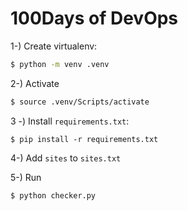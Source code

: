 # 100Days of DevOps

1-) Create virtualenv:
```bash
$ python -m venv .venv
```

2-) Activate
```bash
$ source .venv/Scripts/activate
```

3 -) Install `requirements.txt`:
```
$ pip install -r requirements.txt
```

4-) Add `sites` to `sites.txt`

5-) Run
```bash
$ python checker.py
```